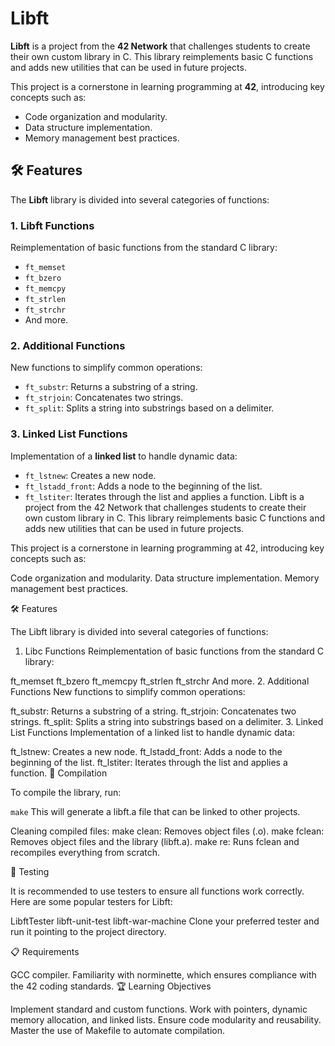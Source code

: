 # Libft

**Libft** is a project from the **42 Network** that challenges students to create their own custom library in C. This library reimplements basic C functions and adds new utilities that can be used in future projects.

This project is a cornerstone in learning programming at **42**, introducing key concepts such as:  
- Code organization and modularity.  
- Data structure implementation.  
- Memory management best practices.

## 🛠️ Features

The **Libft** library is divided into several categories of functions:

### 1. **Libft Functions**
Reimplementation of basic functions from the standard C library:
- `ft_memset`
- `ft_bzero`
- `ft_memcpy`
- `ft_strlen`
- `ft_strchr`
- And more.

### 2. **Additional Functions**
New functions to simplify common operations:
- `ft_substr`: Returns a substring of a string.
- `ft_strjoin`: Concatenates two strings.
- `ft_split`: Splits a string into substrings based on a delimiter.

### 3. **Linked List Functions**
Implementation of a **linked list** to handle dynamic data:
- `ft_lstnew`: Creates a new node.
- `ft_lstadd_front`: Adds a node to the beginning of the list.
- `ft_lstiter`: Iterates through the list and applies a function.
Libft is a project from the 42 Network that challenges students to create their own custom library in C. This library reimplements basic C functions and adds new utilities that can be used in future projects.

This project is a cornerstone in learning programming at 42, introducing key concepts such as:

Code organization and modularity.
Data structure implementation.
Memory management best practices.

🛠️ Features

The Libft library is divided into several categories of functions:

1. Libc Functions
Reimplementation of basic functions from the standard C library:

ft_memset
ft_bzero
ft_memcpy
ft_strlen
ft_strchr
And more.
2. Additional Functions
New functions to simplify common operations:

ft_substr: Returns a substring of a string.
ft_strjoin: Concatenates two strings.
ft_split: Splits a string into substrings based on a delimiter.
3. Linked List Functions
Implementation of a linked list to handle dynamic data:

ft_lstnew: Creates a new node.
ft_lstadd_front: Adds a node to the beginning of the list.
ft_lstiter: Iterates through the list and applies a function.
🚀 Compilation

To compile the library, run:

`make`
This will generate a libft.a file that can be linked to other projects.

Cleaning compiled files:
make clean: Removes object files (.o).
make fclean: Removes object files and the library (libft.a).
make re: Runs fclean and recompiles everything from scratch.

🧪 Testing

It is recommended to use testers to ensure all functions work correctly. Here are some popular testers for Libft:

LibftTester
libft-unit-test
libft-war-machine
Clone your preferred tester and run it pointing to the project directory.

📋 Requirements

GCC compiler.
Familiarity with norminette, which ensures compliance with the 42 coding standards.
🏆 Learning Objectives

Implement standard and custom functions.
Work with pointers, dynamic memory allocation, and linked lists.
Ensure code modularity and reusability.
Master the use of Makefile to automate compilation.
